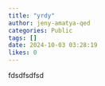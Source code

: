 ```yaml
---
title: "yrdy"
author: jeny-amatya-qed
categories: Public
tags: []
date: 2024-10-03 03:28:19 
likes: 0
---
```


fdsdfsdfsd